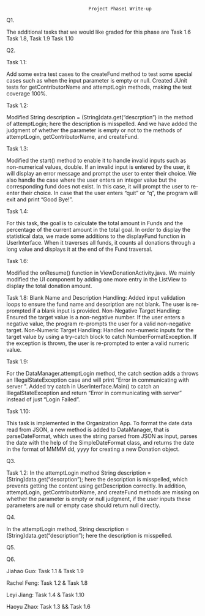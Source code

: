                                   Project Phase1 Write-up

Q1. 

The additional tasks that we would like graded for this phase are Task 1.6 Task 1.8, Task 1.9 Task 1.10


Q2. 

Task 1.1:

Add some extra test cases to the createFund method to test some special cases such as when the input parameter is empty or null. Created JUnit tests for getContributorName and attemptLogin methods, making the test coverage 100%.

Task 1.2:

Modified String description = (String)data.get(“descrption”) in the method of attemptLogin; here the description is misspelled. And we have added the judgment of whether the parameter is empty or not to the methods of attemptLogin, getContributorName, and createFund.

Task 1.3:

Modified the start() method to enable it to handle invalid inputs such as non-numerical values, double. If an invalid input is entered by the user, it will display an error message and prompt the user to enter their choice. We also handle the case where the user enters an integer value but the corresponding fund does not exist. In this case, it will prompt the user to re-enter their choice. In case that the user enters “quit” or “q”, the program will exit and print “Good Bye!”.

Task 1.4:

For this task, the goal is to calculate the total amount in Funds and the percentage of the current amount in the total goal. In order to display the statistical data, we made some additions to the displayFund function in UserInterface. When it traverses all funds, it counts all donations through a long value and displays it at the end of the Fund traversal.


Task 1.6:

Modified the onResume() function in ViewDonationActivity.java. We mainly modified the UI component by adding one more entry in the ListView to display the total donation amount.




Task 1.8:
Blank Name and Description Handling:
Added input validation loops to ensure the fund name and description are not blank. The user is re-prompted if a blank input is provided.
Non-Negative Target Handling:
Ensured the target value is a non-negative number. If the user enters a negative value, the program re-prompts the user for a valid non-negative target.
Non-Numeric Target Handling:
Handled non-numeric inputs for the target value by using a try-catch block to catch NumberFormatException. If the exception is thrown, the user is re-prompted to enter a valid numeric value.

Task 1.9:

For the DataManager.attemptLogin method, the catch section adds a throws an IllegalStateException case and will print “Error in communicating with server ". Added try catch in UserInterface.Main() to catch an IllegalStateException and return “Error in communicating with server” instead of just “Login Failed”.

Task 1.10:

This task is implemented in the Organization App. To format the date data read from JSON, a new method is added to DataManager, that is parseDateFormat, which uses the string parsed from JSON as input, parses the date with the help of the SimpleDateFormat class, and returns the date in the format of MMMM dd, yyyy for creating a new Donation object.



Q3.

Task 1.2:
In the attemptLogin method String description = (String)data.get(“descrption”); here the description is misspelled, which prevents getting the content using getDescription correctly.
In addition, attemptLogin, getContributorName, and createFund methods are missing on whether the parameter is empty or null judgment, if the user inputs these parameters are null or empty case should return null directly.






Q4.

In the attemptLogin method, String description = (String)data.get(“description”); here the description is misspelled.


Q5.



Q6.

Jiahao Guo: Task 1.1 & Task 1.9

Rachel Feng: Task 1.2 & Task 1.8

Leyi Jiang: Task 1.4 & Task 1.10

Haoyu Zhao: Task 1.3 && Task 1.6
